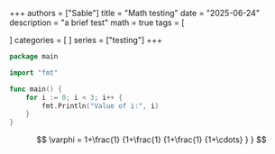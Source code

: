 +++
authors = ["Sable"]
title = "Math testing"
date = "2025-06-24"
description = "a brief test"
math = true 
tags = [

]
categories = [
]
series = ["testing"]
+++

```go {linenos=inline hl_lines=[3,"6-8"]}
package main

import "fmt"

func main() {
    for i := 0; i < 3; i++ {
        fmt.Println("Value of i:", i)
    }
}
```

$$
  \varphi = 1+\frac{1} {1+\frac{1} {1+\frac{1} {1+\cdots} } }
$$
